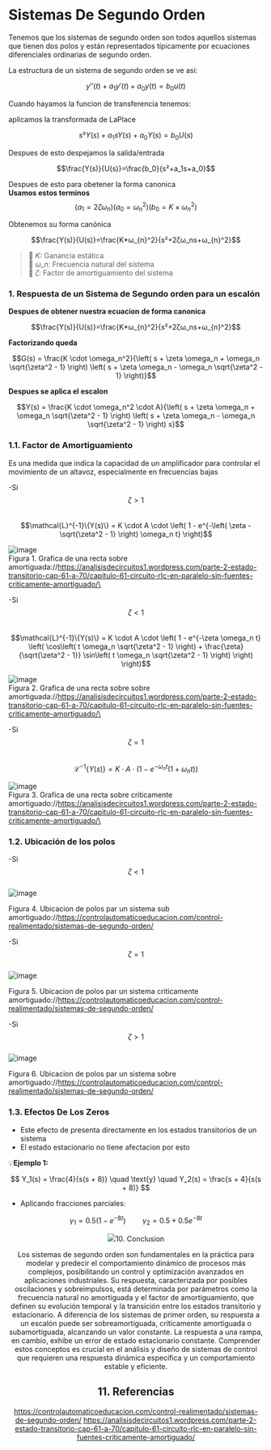 # Sistemas De Segundo Orden
Tenemos que los sistemas de segundo orden  son todos aquellos sistemas que tienen dos polos y están representados típicamente por ecuaciones diferenciales ordinarias de segundo orden. 

La estructura de un sistema de segundo orden se ve asi:

$$y''(t)+a_1 y'(t)+a_0 y(t)=b_0u(t)$$

Cuando hayamos la funcion de transferencia tenemos:

aplicamos la transformada de LaPlace


$$s²Y(s)+a_1sY(s)+a_0 Y(s)=b_0U(s)$$

Despues de esto despejamos la salida/entrada 

$$\frac{Y(s)}{U(s)}=\frac{b_0}{s²+a_1s+a_0}$$

Despues de esto para obetener la forma canonica\
**Usamos estos terminos**\
$$\left( a_1 = 2ζω_n\right)  \left( a_0 =  ω_{n}^2\right) \left( b_0 = K × ω_{n}^2\right)$$

Obtenemos su forma canónica

$$\frac{Y(s)}{U(s)}=\frac{K*ω_{n}^2}{s²+2ζω_ns+ω_{n}^2}$$


>🔑 *K:* Ganancia estática\
>🔑 *ω_n:* Frecuencia natural del sistema\
>🔑 *ζ:* Factor de amortiguamiento del sistema

### 1. Respuesta de un Sistema de Segundo orden para un escalón

**Despues de obtener nuestra ecuacion de forma canonica**

$$\frac{Y(s)}{U(s)}=\frac{K*ω_{n}^2}{s²+2ζω_ns+ω_{n}^2}$$

**Factorizando queda**

$$G(s) = \frac{K \cdot \omega_n^2}{\left( s + \zeta \omega_n + \omega_n \sqrt{\zeta^2 - 1} \right) \left( s + \zeta \omega_n - \omega_n \sqrt{\zeta^2 - 1} \right)}$$

**Despues se aplica el escalon**

$$Y(s) = \frac{K \cdot \omega_n^2 \cdot A}{\left( s + \zeta \omega_n + \omega_n \sqrt{\zeta^2 - 1} \right) \left( s + \zeta \omega_n - \omega_n \sqrt{\zeta^2 - 1} \right) s}$$

### 1.1. Factor de Amortiguamiento 
Es una medida que indica la capacidad de un amplificador para controlar el movimiento de un altavoz, especialmente en frecuencias bajas

-Si $$ζ>1$$\
$$\mathcal{L}^{-1}\{Y(s)\} = K \cdot A \cdot \left( 1 - e^{-\left( \zeta - \sqrt{\zeta^2 - 1} \right) \omega_n t} \right)$$

![image](https://github.com/user-attachments/assets/d914bb61-ffe0-4f15-bf02-00b997d609c6)\
Figura 1. Grafica de una recta sobre amortiguada://https://analisisdecircuitos1.wordpress.com/parte-2-estado-transitorio-cap-61-a-70/capitulo-61-circuito-rlc-en-paralelo-sin-fuentes-criticamente-amortiguado/\

-Si $$ζ<1$$\
$$\mathcal{L}^{-1}\{Y(s)\} = K \cdot A \cdot \left( 1 - e^{-\zeta \omega_n t} \left( \cos\left( t \omega_n \sqrt{\zeta^2 - 1} \right) + \frac{\zeta}{\sqrt{\zeta^2 - 1}} \sin\left( t \omega_n \sqrt{\zeta^2 - 1} \right) \right) \right)$$

![image](https://github.com/user-attachments/assets/4403c609-9f26-43de-9352-74e126a62c66)\
Figura 2. Grafica de una recta sobre sobre amortiguada://https://analisisdecircuitos1.wordpress.com/parte-2-estado-transitorio-cap-61-a-70/capitulo-61-circuito-rlc-en-paralelo-sin-fuentes-criticamente-amortiguado/\

-Si $$ζ=1$$\
$$\mathcal{L}^{-1}\{Y(s)\} = K \cdot A \cdot \left( 1 - e^{-\omega_n t} (1 + \omega_n t) \right)$$

![image](https://github.com/user-attachments/assets/e734bd25-560f-4aa5-a817-52fc69af6a0e)\
Figura 3. Grafica de una recta sobre criticamente amortiguado://https://analisisdecircuitos1.wordpress.com/parte-2-estado-transitorio-cap-61-a-70/capitulo-61-circuito-rlc-en-paralelo-sin-fuentes-criticamente-amortiguado/\

### 1.2. Ubicación de los polos 

-Si $$ζ<1$$\
![image](https://github.com/user-attachments/assets/e99d9ac4-d1bb-4394-aa62-ae6a952520c1)

Figura 4. Ubicacion de polos par un sistema sub amortiguado://https://controlautomaticoeducacion.com/control-realimentado/sistemas-de-segundo-orden/

-Si $$ζ=1$$\
![image](https://github.com/user-attachments/assets/7c6ab68f-a1ad-47ea-af99-80150d274f8f)

Figura 5. Ubicacion de polos par un sistema criticamente amortiguado://https://controlautomaticoeducacion.com/control-realimentado/sistemas-de-segundo-orden/

-Si $$ζ>1$$\
![image](https://github.com/user-attachments/assets/44ffe4b2-9a7a-4e45-aceb-824e018cb854)

Figura 6. Ubicacion de polos par un sistema sobre amortiguado://https://controlautomaticoeducacion.com/control-realimentado/sistemas-de-segundo-orden/

### 1.3. Efectos De Los Zeros

- Este efecto de presenta directamente en los estados transitorios de un sistema
- El estado estacionario no tiene afectacion por esto

💡**Ejemplo 1:**

$$
Y_1(s) = \frac{4}{s(s + 8)} \quad \text{y} \quad Y_2(s) = \frac{s + 4}{s(s + 8)}
$$

- Aplicando fracciones parciales:

$$
\gamma_1 = 0.5(1 - e^{-8t}) \quad\quad \gamma_2 = 0.5 + 0.5e^{-8t}
$$
<div align="center">
  <img src="![Captura de pantalla 2025-04-29 105000](https://github.com/user-attachments/assets/3bbdf571-3a59-4393-9310-0ab302ef2e91)


Figura 7: Graica de el comportamiento de los zeros

## 10. Conclusion
Los sistemas de segundo orden son fundamentales en la práctica para modelar y predecir el comportamiento dinámico de procesos más complejos, posibilitando un control y optimización avanzados en aplicaciones industriales. Su respuesta, caracterizada por posibles oscilaciones y sobreimpulsos, está determinada por parámetros como la frecuencia natural no amortiguada y el factor de amortiguamiento, que definen su evolución temporal y la transición entre los estados transitorio y estacionario. A diferencia de los sistemas de primer orden, su respuesta a un escalón puede ser sobreamortiguada, críticamente amortiguada o subamortiguada, alcanzando un valor constante. La respuesta a una rampa, en cambio, exhibe un error de estado estacionario constante. Comprender estos conceptos es crucial en el análisis y diseño de sistemas de control que requieren una respuesta dinámica específica y un comportamiento estable y eficiente.

## 11. Referencias

https://controlautomaticoeducacion.com/control-realimentado/sistemas-de-segundo-orden/
https://analisisdecircuitos1.wordpress.com/parte-2-estado-transitorio-cap-61-a-70/capitulo-61-circuito-rlc-en-paralelo-sin-fuentes-criticamente-amortiguado/
